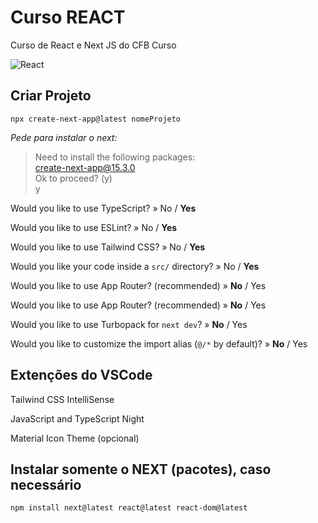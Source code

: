 # Curso REACT
Curso de React e Next JS do CFB Curso

![React](https://img.shields.io/badge/react-%2320232a.svg?style=for-the-badge&logo=react&logoColor=%2361DAFB)

## Criar Projeto

`npx create-next-app@latest nomeProjeto`

*Pede para instalar o next:*

>Need to install the following packages:\
create-next-app@15.3.0 \
Ok to proceed? (y) \
y

Would you like to use TypeScript? » No / **Yes**

Would you like to use ESLint? » No / **Yes**

Would you like to use Tailwind CSS? » No / **Yes**

Would you like your code inside a `src/` directory? » No / **Yes**

Would you like to use App Router? (recommended) » **No** / Yes

Would you like to use App Router? (recommended) » **No** / Yes

Would you like to use Turbopack for `next dev`? » **No** / Yes

Would you like to customize the import alias (`@/*` by default)? » **No** / Yes

## Extenções do VSCode

Tailwind CSS IntelliSense

JavaScript and TypeScript Night

Material Icon Theme (opcional)

## Instalar somente o NEXT (pacotes), caso necessário

`npm install next@latest react@latest react-dom@latest`